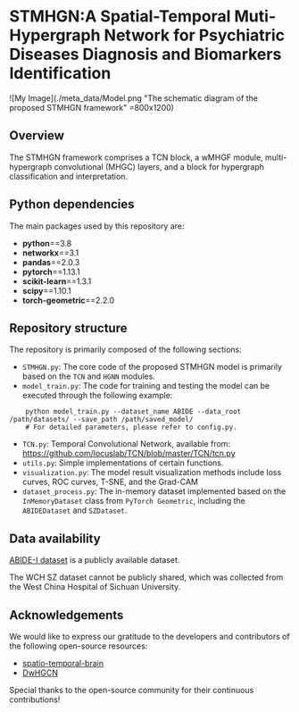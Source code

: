 # STMHGN:A Spatial-Temporal Muti-Hypergraph Network for Psychiatric Diseases Diagnosis and Biomarkers Identification
![My Image](./meta_data/Model.png "The schematic diagram of the proposed STMHGN framework" =800x1200)
## Overview
The STMHGN framework comprises a TCN block, a wMHGF module, multi-hypergraph convolutional (MHGC) layers, and a block for hypergraph classification and interpretation.


## Python dependencies
The main packages used by this repository are:
* __python__==3.8
* __networkx__==3.1
* __pandas__==2.0.3
* __pytorch__==1.13.1
* __scikit-learn__==1.3.1
* __scipy__==1.10.1
* __torch-geometric__==2.2.0

## Repository structure
The repository is primarily composed of the following sections:
 * `STMHGN.py`: The core code of the proposed STMHGN model is primarily based on the `TCN` and `HGNN` modules.
 * `model_train.py`: The code for training and testing the model can be executed through the following example:
```pthon
    python model_train.py --dataset_name ABIDE --data_root /path/datasets/ --save_path /path/saved_model/
    # For detailed parameters, please refer to config.py.
```
 * `TCN.py`: Temporal Convolutional Network, available from: https://github.com/locuslab/TCN/blob/master/TCN/tcn.py
 * `utils.py`: Simple implementations of certain functions.
 * `visualization.py`: The model result visualization methods include loss curves, ROC curves, T-SNE, and the Grad-CAM
 * `dataset_process.py`: The in-memory dataset implemented based on the `InMemoryDataset` class from `PyTorch Geometric`, including the `ABIDEDataset` and `SZDataset`.

## Data availability
[ABIDE-I dataset](http://preprocessed-connectomes-project.org/abide/) is a publicly available dataset.

The WCH SZ dataset cannot be publicly shared, which was collected from the West China Hospital of Sichuan University.

## Acknowledgements

We would like to express our gratitude to the developers and contributors of the following open-source resources:

- [spatio-temporal-brain](https://github.com/tjiagoM/spatio-temporal-brain)
- [DwHGCN](https://github.com/JunqiAug/DwHGCN)

Special thanks to the open-source community for their continuous contributions!

